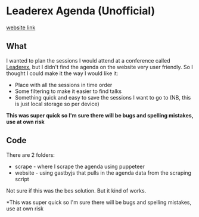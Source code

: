 # Leaderex Agenda (Unofficial)

[website link](https://runningdeveloper.github.io/leaderex/)

## What

I wanted to plan the sessions I would attend at a conference called [Leaderex](http://www.leaderex.com/), but I didn't find the agenda on the website very user friendly. So I thought I could make it the way I would like it:
- Place with all the sessions in time order
- Some filtering to make it easier to find talks
- Something quick and easy to save the sessions I want to go to (NB, this is just local storage so per device)

**This was super quick so I'm sure there will be bugs and spelling mistakes, use at own risk**

## Code

There are 2 folders:
- scrape - where I scrape the agenda using puppeteer 
- website - using gastbyjs that pulls in the agenda data from the scraping script

Not sure if this was the bes solution. But it kind of works.

 *This was super quick so I'm sure there will be bugs and spelling mistakes, use at own risk